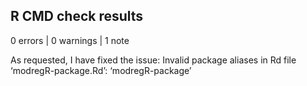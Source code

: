 ## R CMD check results

0 errors | 0 warnings | 1 note

As requested, I have fixed the issue:
Invalid package aliases in Rd file ‘modregR-package.Rd’:
  ‘modregR-package’
